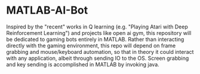 # MATLAB-AI-Bot

Inspired by the "recent" works in Q learning (e.g. "Playing Atari with Deep Reinforcement Learning") 
and projects like open ai gym, this repository will be dedicated to gaming bots entirely in MATLAB. Rather
than interacting directly with the gaming environment, this repo will depend on frame grabbing and mouse/keyboard
automation, so that in theory it could interact with any application, albeit through 
sending IO to the OS. Screen grabbing and key sending is accomplished in MATLAB by invoking java.
